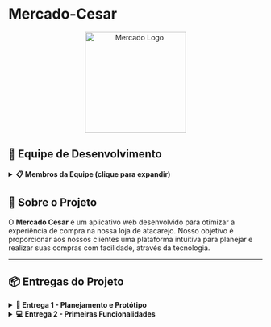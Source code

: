 # Mercado-Cesar

<div align="center">
  <img width="200" height="200" alt="Mercado Logo" src="https://github.com/user-attachments/assets/52315aa4-eb91-4376-bf8c-fd4a127e79f4" />
</div>

## 👥 Equipe de Desenvolvimento

<details>
<summary><strong>📋 Membros da Equipe (clique para expandir)</strong></summary>

- [Gabriel NFR](https://github.com/GabrielNFR)
- [Renato Augusto](https://github.com/Renato-Augusto0-68)  
- [Will504](https://github.com/Will504-prog)
- [Nick182](https://github.com/Nick182-n)
- [Amanda](https://github.com/aceamanda)
- [Davi Lucena Costa](https://github.com/Davi-Lucena-Costa)
- [Vitória Duran](https://github.com/vitoriaduran)

</details>

## 📝 Sobre o Projeto

O **Mercado Cesar** é um aplicativo web desenvolvido para otimizar a experiência de compra na nossa loja de atacarejo. Nosso objetivo é proporcionar aos nossos clientes uma plataforma intuitiva para planejar e realizar suas compras com facilidade, através da tecnologia.

---

## 📦 Entregas do Projeto

<details>
<summary><strong>🎯 Entrega 1 - Planejamento e Protótipo</strong></summary>

### 📋 Documentação
- **Histórias de Usuário**
  
  [📄 Link para o documento](https://docs.google.com/document/d/1Thg1XWT-2qRbtW8FtkkfUA7jPVyV2t_D02Ml_3Ot1Yc/edit?tab=t.0)

### 🎨 Design
- **Protótipo no Figma**
  
  [🔗 Link para o protótipo](https://www.figma.com/design/PY07iuI9rTkpNqudv6XKpt/Mercado-Cesar?node-id=0-1&t=WOChUomwqRsKcepr-1)

### 🎥 Apresentação
- **Screencast do Protótipo**
  
  [▶️ Assistir no YouTube](https://youtu.be/PbrgKpvW0ok?si=02IWW0jQW_LXxQ1B)

### 📊 Gestão de Projeto

**📌 Board Geral**
<img width="1677" height="553" alt="Board do Projeto" src="https://github.com/user-attachments/assets/187193be-c2c7-4fa1-8432-f1cb85b2a7d7" />

**📋 Quadro do Backlog**
<img width="1340" height="197" alt="Quadro do Backlog" src="https://github.com/user-attachments/assets/a04823c6-8625-43d5-9e29-1a5637791523" />

**🏃‍♂️ Quadro da Sprint**
<img width="1334" height="303" alt="Sprint" src="https://github.com/user-attachments/assets/bb2017ad-5a4a-4182-975c-041761c74ab0" />

</details>

<details>
<summary><strong>💻 Entrega 2 - Primeiras Funcionalidades</strong></summary>

### ✅ Funcionalidades Implementadas
- ✅ Sistema de autenticação (login/registro)
- ✅ Modelos de dados (Produto, Armazém, Estoque)
- ✅ Interface administrativa (Django Admin)
- ✅ Sistema de gerenciamento de estoque
- ✅ Sistema de cadastro de produtos
- ✅ Deploy em produção
- ✅ Sistema de permissões (staff/usuários)

### 📊 Gestão de Projeto

**🏃‍♂️ Quadro da Sprint - Entrega 2**
<img width="1336" height="344" alt="Sprint Entrega 2" src="https://github.com/user-attachments/assets/e2b6d213-7ca9-4eaa-820a-24317845ad25" />

**📋 Quadro do Backlog**
<img width="1347" height="173" alt="Backlog Atualizado" src="https://github.com/user-attachments/assets/6c3e0c62-5be3-45cd-8831-85e322e03d60" />

### 🐛 Controle de Issues
- **Issue/Bug Tracker**
  
<img width="1236" height="681" alt="Issue/Bug Tracker" src="https://github.com/user-attachments/assets/1a224c3f-ef86-45b8-a59f-36532f2d4bec" />

### 🌐 Link do Deploy
- **🔗 Aplicação em Produção:** [mercado-cesar.onrender.com](https://mercado-cesar.onrender.com)

> ⚠️ **Observação:** Como estamos usando o plano gratuito do Render, após um período de tempo sem atividade, a aplicação em deploy entrará em "hibernação". Ao acessar a aplicação nesse estado, é necessário esperar até 1-2 minutos para que ela "acorde".

### 🎥 Apresentação
- **Screencast das Funcionalidades**
  
  [▶️ Link para o segundo screencast (adicionar depois)]()

### 📋 Documentação
- **Relatório de Programação em Par 2**
  
  [📄 Link para o relatório](https://docs.google.com/document/d/18t_iI6TZSML6AZr-2HrT7N1Ynz0z88Nkn99jd7EkClU/edit?tab=t.0)


</details>